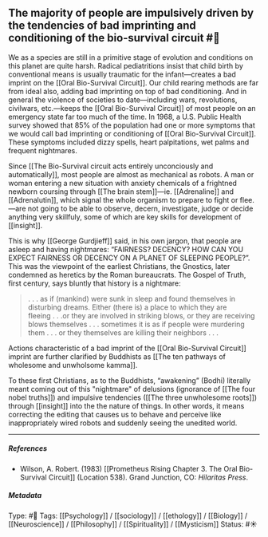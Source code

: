 ## The majority of people are impulsively driven by the tendencies of bad imprinting and conditioning of the bio-survival circuit #🧠 

We as a species are still in a primitive stage of evolution and conditions on this planet are quite harsh. Radical pediatritions insist that child birth by conventional means is usually traumatic for the infant—creates a bad imprint on the [[Oral Bio-Survival Circuit]]. Our child rearing methods are far from ideal also, adding bad imprinting on top of bad conditioning. And in general the violence of societies to date—including wars, revolutions, civilwars, etc.—keeps the [[Oral Bio-Survival Circuit]] of most people on an emergency state far too much of the time. In 1968, a U.S. Public Health survey showed that 85% of the population had one or more symptoms that we would call bad imprinting or conditioning of [[Oral Bio-Survival Circuit]]. These symptoms included dizzy spells, heart palpitations, wet palms and frequent nightmares.

Since [[The Bio-Survival circuit acts entirely unconciously and automatically]], most people are almost as mechanical as robots. A man or woman entering a new situation with anxiety chemicals of a frightned newborn coursing through [[The brain stem]]—ie. [[Adrenaline]] and [[Adrenalutin]], which signal the whole organism to prepare to fight or flee.—are not going to be able to observe, decern, investigate, judge or decide anything very skillfuly, some of which are key skills for development of [[insight]].

This is why [[George Gurdjieff]] said, in his own jargon, that people are asleep and having nightmares: “FAIRNESS? DECENCY? HOW CAN YOU EXPECT FAIRNESS OR DECENCY ON A PLANET OF SLEEPING PEOPLE?”. This was the viewpoint of the earliest Christians, the Gnostics, later condemned as heretics by the Roman bureaucrats. The Gospel of Truth, first century, says bluntly that history is a nightmare:

> . . . as if (mankind) were sunk in sleep and found themselves in disturbing dreams. Either (there is) a place to which they are fleeing . . .or they are involved in striking blows, or they are receiving blows themselves . . . sometimes it is as if people were murdering them . . . or they themselves are killing their neighbors . . . 

Actions characteristic of a bad imprint of the [[Oral Bio-Survival Circuit]] imprint are further clarified by Buddhists as [[The ten pathways of wholesome and unwholsome kamma]].

To these first Christians, as to the Buddhists, “awakening” (Bodhi) literally meant coming out of this "nightmare" of delusions (ignorance of [[The four nobel truths]]) and impulsive tendencies ([[The three unwholesome roots]]) through [[insight]] into the the nature of things. In other words, it means correcting the editing that causes us to behave and perceive like inappropriately wired robots and suddenly seeing the unedited world. 

___

##### References

- Wilson, A. Robert. (1983) [[Prometheus Rising Chapter 3. The Oral Bio-Survival Circuit]] (Location 538). Grand Junction, CO: _Hilaritas Press_.

##### Metadata

Type: #🔴 
Tags: [[Psychology]] / [[sociology]] / [[ethology]] / [[Biology]] / [[Neuroscience]] / [[Philosophy]] / [[Spirituality]] / [[Mysticism]] 
Status: #☀️ 